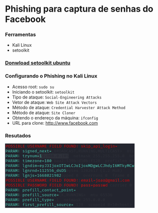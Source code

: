 # Phishing para captura de senhas do Facebook

### Ferramentas

- Kali Linux
- setoolkit

### [Donwload setoolkit ubuntu](http://ttutoubuntu.blogspot.com/2017/06/como-instalar-o-setoolkit-no-ubuntu.html)

### Configurando o Phishing no Kali Linux

- Acesso root: `sudo su`
- Iniciando o setoolkit: `setoolkit`
- Tipo de ataque: `Social-Engineering Attacks`
- Vetor de ataque: `Web Site Attack Vectors`
- Método de ataque: `Credential Harvester Attack Method `
- Método de ataque: `Site Cloner`
- Obtendo o endereço da máquina: `ifconfig`
- URL para clone: http://www.facebook.com

### Resutados

![Alt text](../../.github/passwd.png "Optional title")
